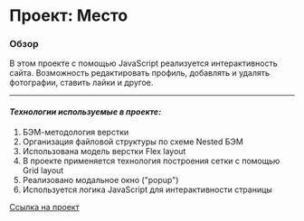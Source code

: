 # Проект: Место

### Обзор

В этом проекте c помощью JavaScript реализуется интерактивность сайта.
Возможность редактировать профиль, добавлять и удалять фотографии, ставить лайки и другое.

---

#### **_Технологии используемые в проекте:_**

1. БЭМ-методология верстки
2. Организация файловой структуры по схеме Nested БЭМ
3. Использована модель верстки Flex layout
4. В проекте применяется технология построения сетки с помощью Grid layout
5. Реализовано модальное окно ("popup")
6. Используется логика JavaScript для интерактивности страницы


[Ссылка на проект]()
